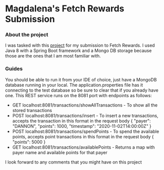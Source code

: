 # Magdalena's Fetch Rewards Submission

### About the project
I was tasked with this [project](https://fetch-hiring.s3.us-east-1.amazonaws.com/points.pdf) for my submission to Fetch Rewards. I used Java 8 with a Spring Boot framework and a Mongo DB storage because those are the ones that I am most familiar with.

### Guides
You should be able to run it from your IDE of choice, just have a MongoDB database running in your local. The application.properties file has it connecting to the test database so be sure to clear that if you already have one.
This REST service runs on the 8081 port with endpoints as follows:
* GET localhost:8081/transactions/showAllTransactions - To show all the stored transactions
* POST localhost:8081/transactions/insert - To insert a new transactions, accepts the transaction in this format in the request body { "payer": "DANNON", "points": 1000, "timestamp": "2020-11-02T14:00:00Z" }
* POST localhost:8081/transactions/spendPoints - To spend the available points, accepts point transactions in this format in the request body { "points": 5000 }
* GET localhost:8081/transactions/availablePoints - Returns a map with payer name and available points for that payer

I look forward to any comments that you might have on this project
